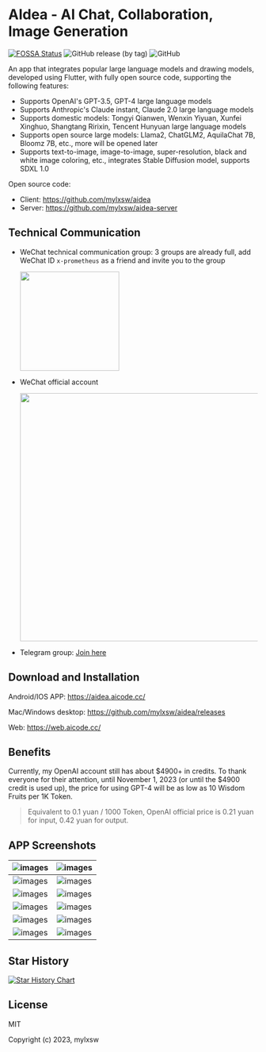 # AIdea - AI Chat, Collaboration, Image Generation

[![FOSSA Status](https://app.fossa.com/api/projects/custom%2B39727%2Fgithub.com%2Fmylxsw%2Faidea.svg?type=shield&issueType=license)](https://app.fossa.com/projects/custom%2B39727%2Fgithub.com%2Fmylxsw%2Faidea?ref=badge_shield)
![GitHub release (by tag)](https://img.shields.io/github/downloads/mylxsw/aidea/1.0.4/total)
![GitHub](https://img.shields.io/github/license/mylxsw/aidea)

An app that integrates popular large language models and drawing models, developed using Flutter, with fully open source code, supporting the following features:

- Supports OpenAI's GPT-3.5, GPT-4 large language models
- Supports Anthropic's Claude instant, Claude 2.0 large language models
- Supports domestic models: Tongyi Qianwen, Wenxin Yiyuan, Xunfei Xinghuo, Shangtang Ririxin, Tencent Hunyuan large language models
- Supports open source large models: Llama2, ChatGLM2, AquilaChat 7B, Bloomz 7B, etc., more will be opened later
- Supports text-to-image, image-to-image, super-resolution, black and white image coloring, etc., integrates Stable Diffusion model, supports SDXL 1.0

Open source code:

- Client: https://github.com/mylxsw/aidea
- Server: https://github.com/mylxsw/aidea-server

## Technical Communication

- WeChat technical communication group: 3 groups are already full, add WeChat ID `x-prometheus` as a friend and invite you to the group

    <img src="https://github.com/mylxsw/aidea/assets/2330911/655601c1-9371-4460-9657-c58521260336" width="200"/>

- WeChat official account

    <img src="https://github.com/mylxsw/aidea-server/assets/2330911/376a3b9f-eacd-45c6-9630-39eb720ba097" width="500" />

- Telegram group: [Join here](https://t.me/aideachat)

## Download and Installation

Android/IOS APP: https://aidea.aicode.cc/

Mac/Windows desktop: https://github.com/mylxsw/aidea/releases

Web: https://web.aicode.cc/

## Benefits

Currently, my OpenAI account still has about $4900+ in credits. To thank everyone for their attention, until November 1, 2023 (or until the $4900 credit is used up), the price for using GPT-4 will be as low as 10 Wisdom Fruits per 1K Token.

> Equivalent to 0.1 yuan / 1000 Token, OpenAI official price is 0.21 yuan for input, 0.42 yuan for output.

## APP Screenshots


![images](https://ssl.aicode.cc/ai-server/article/Xnip2023-08-30_11-32-34.png-thumb)  | ![images](https://ssl.aicode.cc/ai-server/article/Xnip2023-09-14_10-20-28.jpg-thumb)
:-------------------------:|:-------------------------:
![images](https://ssl.aicode.cc/ai-server/article/2023-09-14_10-23-30.jpg-thumb)  | ![images](https://ssl.aicode.cc/ai-server/article/2023-09-14_10-24-58.jpg-thumb) 
![images](https://ssl.aicode.cc/ai-server/article/Xnip2023-08-30_11-32-53.png-thumb)  | ![images](https://ssl.aicode.cc/ai-server/article/Xnip2023-08-30_11-33-44.png-thumb) 
![images](https://ssl.aicode.cc/ai-server/article/2023-09-14_10-22-55.jpg-thumb)  | ![images](https://ssl.aicode.cc/ai-server/article/Xnip2023-09-14_10-21-31.jpg-thumb) 
![images](https://ssl.aicode.cc/ai-server/article/Xnip2023-08-30_11-34-42.png-thumb)  | ![images](https://ssl.aicode.cc/ai-server/article/Xnip2023-08-30_11-35-01.png-thumb) 
![images](https://ssl.aicode.cc/ai-server/article/Xnip2023-08-30_11-35-33.png-thumb)  | ![images](https://ssl.aicode.cc/ai-server/article/Xnip2023-08-30_11-35-52.png-thumb)

## Star History

<a href="https://star-history.com/#mylxsw/aidea&Date">
  <picture>
    <source media="(prefers-color-scheme: dark)" srcset="https://api.star-history.com/svg?repos=mylxsw/aidea&type=Date&theme=dark" />
    <source media="(prefers-color-scheme: light)" srcset="https://api.star-history.com/svg?repos=mylxsw/aidea&type=Date" />
    <img alt="Star History Chart" src="https://api.star-history.com/svg?repos=mylxsw/aidea&type=Date" />
  </picture>
</a>

## License

MIT

Copyright (c) 2023, mylxsw
